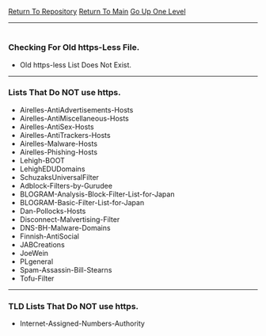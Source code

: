 [Return To Repository](https://github.com/deathbybandaid/piholeparser/)
[Return To Main](https://github.com/deathbybandaid/piholeparser/blob/master/RecentRunLogs/Mainlog.md)
[Go Up One Level](https://github.com/deathbybandaid/piholeparser/blob/master/RecentRunLogs/TopLevelScripts/10-Running-Initial-Tasks.md)
____________________________________
# 
### Checking For Old https-Less File.
* Old https-less List Does Not Exist.

___________________________________________________________________
### Lists That Do NOT use https.
* Airelles-AntiAdvertisements-Hosts
* Airelles-AntiMiscellaneous-Hosts
* Airelles-AntiSex-Hosts
* Airelles-AntiTrackers-Hosts
* Airelles-Malware-Hosts
* Airelles-Phishing-Hosts
* Lehigh-BOOT
* LehighEDUDomains
* SchuzaksUniversalFilter
* Adblock-Filters-by-Gurudee
* BLOGRAM-Analysis-Block-Filter-List-for-Japan
* BLOGRAM-Basic-Filter-List-for-Japan
* Dan-Pollocks-Hosts
* Disconnect-Malvertising-Filter
* DNS-BH-Malware-Domains
* Finnish-AntiSocial
* JABCreations
* JoeWein
* PLgeneral
* Spam-Assassin-Bill-Stearns
* Tofu-Filter

___________________________________________________________________
### TLD Lists That Do NOT use https.
* Internet-Assigned-Numbers-Authority

